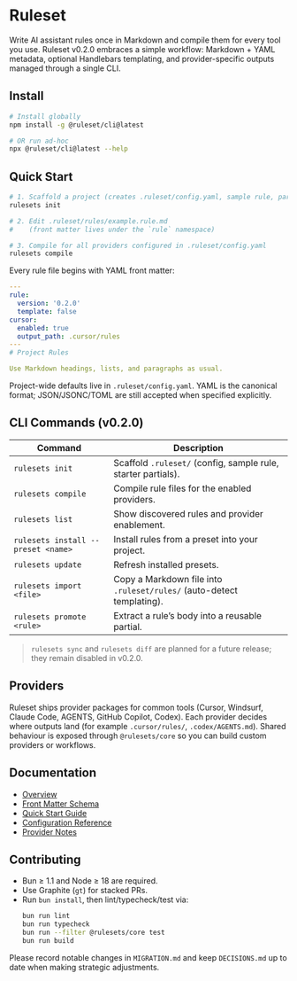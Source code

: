 # Ruleset

Write AI assistant rules once in Markdown and compile them for every tool you use. Ruleset v0.2.0 embraces a simple workflow: Markdown + YAML metadata, optional Handlebars templating, and provider-specific outputs managed through a single CLI.

## Install

```bash
# Install globally
npm install -g @ruleset/cli@latest

# OR run ad-hoc
npx @ruleset/cli@latest --help
```

## Quick Start

```bash
# 1. Scaffold a project (creates .ruleset/config.yaml, sample rule, partials)
rulesets init

# 2. Edit .ruleset/rules/example.rule.md
#    (front matter lives under the `rule` namespace)

# 3. Compile for all providers configured in .ruleset/config.yaml
rulesets compile
```

Every rule file begins with YAML front matter:

```yaml
---
rule:
  version: '0.2.0'
  template: false
cursor:
  enabled: true
  output_path: .cursor/rules
---
# Project Rules

Use Markdown headings, lists, and paragraphs as usual.
```

Project-wide defaults live in `.ruleset/config.yaml`. YAML is the canonical format; JSON/JSONC/TOML are still accepted when specified explicitly.

## CLI Commands (v0.2.0)

| Command | Description |
|---------|-------------|
| `rulesets init` | Scaffold `.ruleset/` (config, sample rule, starter partials). |
| `rulesets compile` | Compile rule files for the enabled providers. |
| `rulesets list` | Show discovered rules and provider enablement. |
| `rulesets install --preset <name>` | Install rules from a preset into your project. |
| `rulesets update` | Refresh installed presets. |
| `rulesets import <file>` | Copy a Markdown file into `.ruleset/rules/` (auto-detect templating). |
| `rulesets promote <rule>` | Extract a rule’s body into a reusable partial. |

> `rulesets sync` and `rulesets diff` are planned for a future release; they remain disabled in v0.2.0.

## Providers

Ruleset ships provider packages for common tools (Cursor, Windsurf, Claude Code, AGENTS, GitHub Copilot, Codex). Each provider decides where outputs land (for example `.cursor/rules/`, `.codex/AGENTS.md`). Shared behaviour is exposed through `@rulesets/core` so you can build custom providers or workflows.

## Documentation

- [Overview](.agents/docs/OVERVIEW.md)
- [Front Matter Schema](.agents/docs/SCHEMA.md)
- [Quick Start Guide](docs/QUICKSTART.md)
- [Configuration Reference](docs/CONFIGURATION.md)
- [Provider Notes](docs/providers/)

## Contributing

- Bun ≥ 1.1 and Node ≥ 18 are required.
- Use Graphite (`gt`) for stacked PRs.
- Run `bun install`, then lint/typecheck/test via:
  ```bash
  bun run lint
  bun run typecheck
  bun run --filter @rulesets/core test
  bun run build
  ```

Please record notable changes in `MIGRATION.md` and keep `DECISIONS.md` up to date when making strategic adjustments.
